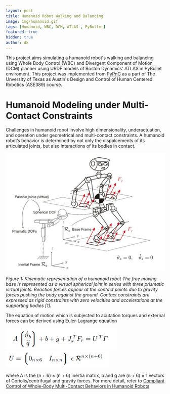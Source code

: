 ```yaml
---
layout: post
title: Humanoid Robot Walking and Balancing
image: img/humanoid.gif
tags: [Humanoid, WBC, DCM, ATLAS , PyBullet]
featured: true
hidden: true
author: dk
---
```

This project aims simulating a humanoid robot's walking and balancing using Whole Body Control (WBC) and Divergent Component of Motion (DCM) planner using URDF models of Boston Dynamics' ATLAS in PyBullet enviroment. This project was implemented from [PyPnC](https://github.com/junhyeokahn/PyPnC) as a part of The Unversity of Texas as Austin's Design and Control of Human Centered Robotics (ASE389) course.


# Humanoid Modeling under Multi-Contact Constraints
Challenges in humanoid robot involve high dimensionality, underactuation, and operation under geometrical and multi-contact constraints. A humanoid robot’s behavior is determined by not only the dispalcements of its articulated joints, but also interactions of its bodies in contact.

<div class="post-flex-display">
    <img src="/img/humanoid/kinematic_model.png" alt="model">
</div>

*Figure 1: Kinematic representation of a humanoid robot The free moving base is represented as a virtual spherical joint in series with three prismatic virtual joints. Reaction forces appear at the contact points due to gravity forces pushing the body against the ground. Contact constraints are expressed as rigid constraints with zero velocities and accelerations at the supporting bodies [1].*

The equation of motion which is subjected to acutation torques and external forces can be derived using Euler-Lagrange equation

<div class="post-flex-display">
    <img src="/img/humanoid/eq1.png" alt="eq1">
</div>

<div class="post-flex-display">
    <img src="/img/humanoid/eq2.png" alt="eq2">
</div>

where A is the (n + 6) × (n + 6) inertia matrix, b and g are (n + 6) × 1 vectors of Coriolis/centrifugal and gravity forces.
For more detail, refer to [Compliant Control of Whole-Body Multi-Contact Behaviors in Humanoid Robots](http://sites.utexas.edu/hcrl/files/2016/01/book-chapter-springer.pdf)

#